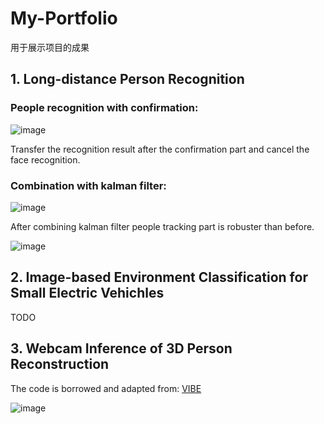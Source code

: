 # My-Portfolio
用于展示项目的成果
## 1. Long-distance Person Recognition
### People recognition with confirmation:

![image](https://github.com/pandongwei/long-distance-people-recognition/blob/master/output/output1.gif)

Transfer the recognition result after the confirmation part and cancel the face recognition.


### Combination with kalman filter:

![image](https://github.com/pandongwei/long-distance-people-recognition/blob/master/output/output2.gif) 

After combining kalman filter people tracking part is robuster than before.

![image](https://github.com/pandongwei/long-distance-people-recognition/blob/master/output/output3.gif) 

## 2.  Image-based Environment Classification for Small Electric Vehichles

TODO

## 3. Webcam Inference of 3D Person Reconstruction

The code is borrowed and adapted from: 
[VIBE](https://github.com/mkocabas/VIBE)

![image](https://github.com/pandongwei/My-Portfolio/blob/master/demo/result.gif)
